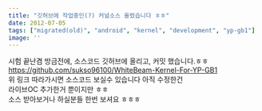 ```yaml
---
title: "깃허브에 작업중인(?) 커널소스 올렸습니다 ㅎㅎ"
date: 2012-07-05
tags: ["migrated(old)", "android", "kernel", "development", "yp-gb1"]
image: ''
---
```


시험 끝난겸 방금전에, 소스코드 깃허브에 올리고, 커밋 했습니다.ㅎㅎ<br>
https://github.com/sukso96100/WhiteBeam-Kernel-For-YP-GB1<br>
위 링크 따라가시면 소스코드 보실수 있습니다 아직 수정한건<br>
라이브OC 추가한거 뿐이지만 ㅎㅎ<br>
소스 받아보거나 하실분들 한번 보셔요 ㅎㅎㅎ<br>
